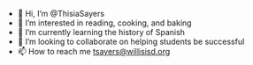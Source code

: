 - 👋 Hi, I’m @ThisiaSayers
- 👀 I’m interested in reading, cooking, and baking
- 🌱 I’m currently learning the history of Spanish
- 💞️ I’m looking to collaborate on helping students be successful
- 📫 How to reach me tsayers@willisisd.org

<!---
ThisiaSayers/ThisiaSayers is a ✨ special ✨ repository because its `README.md` (this file) appears on your GitHub profile.
You can click the Preview link to take a look at your changes.
--->
